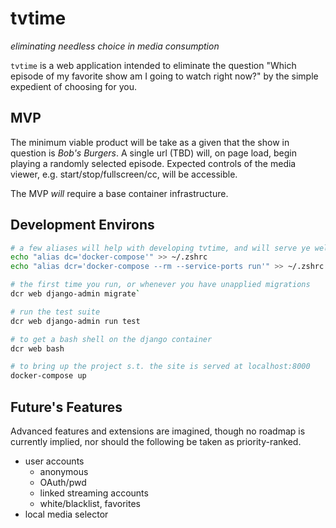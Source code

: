 # tvtime
_eliminating needless choice in media consumption_

`tvtime` is a web application intended to eliminate the question "Which episode of my favorite show am I going to watch right now?" by the simple expedient of choosing for you.

## MVP
The minimum viable product will be take as a given that the show in question is _Bob's Burgers_. A single url (TBD) will, on page load, begin playing a randomly selected episode. Expected controls of the media viewer, e.g. start/stop/fullscreen/cc, will be accessible. 

The MVP _will_ require a base container infrastructure.

## Development Environs

``` bash 
# a few aliases will help with developing tvtime, and will serve ye well with docker in general. add em to your shell profile. E.g.
echo "alias dc='docker-compose'" >> ~/.zshrc
echo "alias dcr='docker-compose --rm --service-ports run'" >> ~/.zshrc 

# the first time you run, or whenever you have unapplied migrations
dcr web django-admin migrate`

# run the test suite
dcr web django-admin run test

# to get a bash shell on the django container
dcr web bash

# to bring up the project s.t. the site is served at localhost:8000
docker-compose up
```


## Future's Features
Advanced features and extensions are imagined, though no roadmap is currently implied, nor should the following be taken as priority-ranked.

- user accounts
    - anonymous
    - OAuth/pwd
    - linked streaming accounts
    - white/blacklist, favorites
- local media selector

    
    